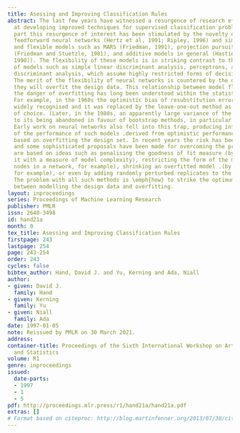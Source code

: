 ```yaml
---
title: Asessing and Improving Classification Rules
abstract: The last few years have witnessed a resurgence of research effort aimed
  at developing improved techniques for supervised classification problems. In a large
  part this resurgence of interest has been stimulated by the novelty of multi-layer
  feedforward neural networks (Hertz et al, 1991; Ripley, 1996) and similar complex
  and flexible models such as MARS (Friedman, 1991), projection pursuit regression
  (Friedman and Stuetzle, 1981), and additive models in general (Hastie and Tibshirani,
  1990)). The flexibility of these models is in striking contrast to the simplicity
  of models such as simple linear discriminant analysis, perceptrons, and logistic
  discriminant analysis, which assume highly restricted forms of decision surface.
  The merit of the flexibility of neural networks is countered by the dangers that
  they will overfit the design data. This relationship between model flexibility and
  the danger of overfitting has long been understood within the statistical community.
  For example, in the 1960s the optimistic bias of resubstitution error rate became
  widely recognised and it was replaced by the leave-one-out method as the method
  of choice. (Later, in the 1980s, an apparently large variance of the latter led
  to its being abandoned in favour of bootstrap methods, in particular the 632 bootstrap.)
  Early work on neural networks also fell into this trap, producing inflated claims
  of the performance of such models .derived from optimistic performance measures
  based on overfitting the design set. In recent years the risk has been recognised,
  and some sophisticated proposals have been made for overcoming the problem. They
  are based on ideas such as penalising the goodness of fit measure (by combining
  it with a measure of model complexity), restricting the form of the model (to few
  nodes in a network, for example), shrinking an overfitted model .(by weight decay,
  for example), or even by adding randomly perturbed replicates to the design set.
  The problem with all such methods is \emph{how} to strike the optimum compromise
  between modelling the design data and overfitting.
layout: inproceedings
series: Proceedings of Machine Learning Research
publisher: PMLR
issn: 2640-3498
id: hand21a
month: 0
tex_title: Asessing and Improving Classification Rules
firstpage: 243
lastpage: 254
page: 243-254
order: 243
cycles: false
bibtex_author: Hand, David J. and Yu, Kerning and Ada, Niall
author:
- given: David J.
  family: Hand
- given: Kerning
  family: Yu
- given: Niall
  family: Ada
date: 1997-01-05
note: Reissued by PMLR on 30 March 2021.
address:
container-title: Proceedings of the Sixth International Workshop on Artificial Intelligence
  and Statistics
volume: R1
genre: inproceedings
issued:
  date-parts:
  - 1997
  - 1
  - 5
pdf: http://proceedings.mlr.press/r1/hand21a/hand21a.pdf
extras: []
# Format based on citeproc: http://blog.martinfenner.org/2013/07/30/citeproc-yaml-for-bibliographies/
---
```

